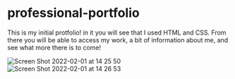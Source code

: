 # professional-portfolio

This is my initial protfolio! in it you will see that I used HTML and CSS. From there you will be able to access my work, a bit of information about me, and see what more there is to come!

![Screen Shot 2022-02-01 at 14 25 50](https://user-images.githubusercontent.com/91556394/152045827-0bff098f-eaa0-428e-8cd4-1a57b15d22dc.png)
![Screen Shot 2022-02-01 at 14 26 53](https://user-images.githubusercontent.com/91556394/152045799-883ac7ff-aa8e-482c-b28a-e7328b821a20.png)

